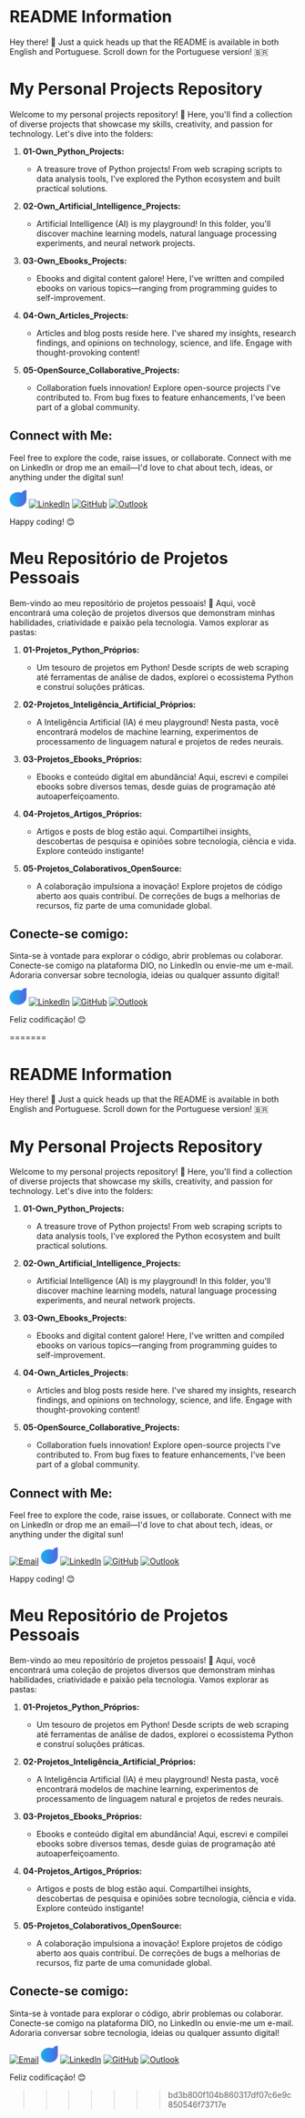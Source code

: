 # README Information

Hey there! 👋 Just a quick heads up that the README is available in both English and Portuguese. Scroll down for the Portuguese version! 🇧🇷

# My Personal Projects Repository

Welcome to my personal projects repository! 🚀 Here, you'll find a collection of diverse projects that showcase my skills, creativity, and passion for technology. Let's dive into the folders:

1. **01-Own_Python_Projects:**
   - A treasure trove of Python projects! From web scraping scripts to data analysis tools, I've explored the Python ecosystem and built practical solutions.

2. **02-Own_Artificial_Intelligence_Projects:**
   - Artificial Intelligence (AI) is my playground! In this folder, you'll discover machine learning models, natural language processing experiments, and neural network projects.

3. **03-Own_Ebooks_Projects:**
   - Ebooks and digital content galore! Here, I've written and compiled ebooks on various topics—ranging from programming guides to self-improvement.

4. **04-Own_Articles_Projects:**
   - Articles and blog posts reside here. I've shared my insights, research findings, and opinions on technology, science, and life. Engage with thought-provoking content!

5. **05-OpenSource_Collaborative_Projects:**
   - Collaboration fuels innovation! Explore open-source projects I've contributed to. From bug fixes to feature enhancements, I've been part of a global community.

## Connect with Me:

Feel free to explore the code, raise issues, or collaborate. Connect with me on LinkedIn or drop me an email—I'd love to chat about tech, ideas, or anything under the digital sun!


[<img src="icon/ybvdq4q1.png" alt="DIO" width="30" height="30">](https://www.dio.me/users/glauco_homebroke)
[<img src="https://cdn-icons-png.flaticon.com/512/174/174857.png" alt="LinkedIn" width="30" height="30">](https://www.linkedin.com/in/glauco-runha-piccolo-figlioli-087912306)
[<img src="https://cdn-icons-png.flaticon.com/512/25/25231.png" alt="GitHub" width="30" height="30">](https://github.com/glaucopifi)
[<img src="https://cdn-icons-png.flaticon.com/512/732/732223.png" alt="Outlook" width="30" height="30">](mailto:glaucopiccolofiglioli@outlook.com)


Happy coding! 😊

# Meu Repositório de Projetos Pessoais

Bem-vindo ao meu repositório de projetos pessoais! 🚀 Aqui, você encontrará uma coleção de projetos diversos que demonstram minhas habilidades, criatividade e paixão pela tecnologia. Vamos explorar as pastas:

1. **01-Projetos_Python_Próprios:**
   - Um tesouro de projetos em Python! Desde scripts de web scraping até ferramentas de análise de dados, explorei o ecossistema Python e construí soluções práticas.

2. **02-Projetos_Inteligência_Artificial_Próprios:**
   - A Inteligência Artificial (IA) é meu playground! Nesta pasta, você encontrará modelos de machine learning, experimentos de processamento de linguagem natural e projetos de redes neurais.

3. **03-Projetos_Ebooks_Próprios:**
   - Ebooks e conteúdo digital em abundância! Aqui, escrevi e compilei ebooks sobre diversos temas, desde guias de programação até autoaperfeiçoamento.

4. **04-Projetos_Artigos_Próprios:**
   - Artigos e posts de blog estão aqui. Compartilhei insights, descobertas de pesquisa e opiniões sobre tecnologia, ciência e vida. Explore conteúdo instigante!

5. **05-Projetos_Colaborativos_OpenSource:**
   - A colaboração impulsiona a inovação! Explore projetos de código aberto aos quais contribuí. De correções de bugs a melhorias de recursos, fiz parte de uma comunidade global.

## Conecte-se comigo:

Sinta-se à vontade para explorar o código, abrir problemas ou colaborar. Conecte-se comigo na plataforma DIO, no LinkedIn ou envie-me um e-mail. Adoraria conversar sobre tecnologia, ideias ou qualquer assunto digital!


[<img src="icon/ybvdq4q1.png" alt="DIO" width="30" height="30">](https://www.dio.me/users/glauco_homebroke)
[<img src="https://cdn-icons-png.flaticon.com/512/174/174857.png" alt="LinkedIn" width="30" height="30">](https://www.linkedin.com/in/glauco-runha-piccolo-figlioli-087912306)
[<img src="https://cdn-icons-png.flaticon.com/512/25/25231.png" alt="GitHub" width="30" height="30">](https://github.com/glaucopifi)
[<img src="https://cdn-icons-png.flaticon.com/512/732/732223.png" alt="Outlook" width="30" height="30">](mailto:glaucopiccolofiglioli@outlook.com)



Feliz codificação! 😊


=======
# README Information

Hey there! 👋 Just a quick heads up that the README is available in both English and Portuguese. Scroll down for the Portuguese version! 🇧🇷

# My Personal Projects Repository

Welcome to my personal projects repository! 🚀 Here, you'll find a collection of diverse projects that showcase my skills, creativity, and passion for technology. Let's dive into the folders:

1. **01-Own_Python_Projects:**
   - A treasure trove of Python projects! From web scraping scripts to data analysis tools, I've explored the Python ecosystem and built practical solutions.

2. **02-Own_Artificial_Intelligence_Projects:**
   - Artificial Intelligence (AI) is my playground! In this folder, you'll discover machine learning models, natural language processing experiments, and neural network projects.

3. **03-Own_Ebooks_Projects:**
   - Ebooks and digital content galore! Here, I've written and compiled ebooks on various topics—ranging from programming guides to self-improvement.

4. **04-Own_Articles_Projects:**
   - Articles and blog posts reside here. I've shared my insights, research findings, and opinions on technology, science, and life. Engage with thought-provoking content!

5. **05-OpenSource_Collaborative_Projects:**
   - Collaboration fuels innovation! Explore open-source projects I've contributed to. From bug fixes to feature enhancements, I've been part of a global community.

## Connect with Me:

Feel free to explore the code, raise issues, or collaborate. Connect with me on LinkedIn or drop me an email—I'd love to chat about tech, ideas, or anything under the digital sun!

[<img src="https://cdn-icons-png.flaticon.com/512/732/732223.png" alt="Email" width="30" height="30">](mailto:seu-galucopiccolofiglioli@ouylook.com)
[<img src="icon/ybvdq4q1.png" alt="DIO" width="30" height="30">](https://www.dio.me/users/glauco_homebroke)
[<img src="https://cdn-icons-png.flaticon.com/512/174/174857.png" alt="LinkedIn" width="30" height="30">](https://www.linkedin.com/in/glauco-runha-piccolo-figlioli-087912306)
[<img src="https://cdn-icons-png.flaticon.com/512/25/25231.png" alt="GitHub" width="30" height="30">](https://github.com/glaucopifi)
[<img src="https://cdn-icons-png.flaticon.com/512/732/732223.png" alt="Outlook" width="30" height="30">](mailto:glaucopiccolofiglioli@outlook.com)


Happy coding! 😊

# Meu Repositório de Projetos Pessoais

Bem-vindo ao meu repositório de projetos pessoais! 🚀 Aqui, você encontrará uma coleção de projetos diversos que demonstram minhas habilidades, criatividade e paixão pela tecnologia. Vamos explorar as pastas:

1. **01-Projetos_Python_Próprios:**
   - Um tesouro de projetos em Python! Desde scripts de web scraping até ferramentas de análise de dados, explorei o ecossistema Python e construí soluções práticas.

2. **02-Projetos_Inteligência_Artificial_Próprios:**
   - A Inteligência Artificial (IA) é meu playground! Nesta pasta, você encontrará modelos de machine learning, experimentos de processamento de linguagem natural e projetos de redes neurais.

3. **03-Projetos_Ebooks_Próprios:**
   - Ebooks e conteúdo digital em abundância! Aqui, escrevi e compilei ebooks sobre diversos temas, desde guias de programação até autoaperfeiçoamento.

4. **04-Projetos_Artigos_Próprios:**
   - Artigos e posts de blog estão aqui. Compartilhei insights, descobertas de pesquisa e opiniões sobre tecnologia, ciência e vida. Explore conteúdo instigante!

5. **05-Projetos_Colaborativos_OpenSource:**
   - A colaboração impulsiona a inovação! Explore projetos de código aberto aos quais contribuí. De correções de bugs a melhorias de recursos, fiz parte de uma comunidade global.

## Conecte-se comigo:

Sinta-se à vontade para explorar o código, abrir problemas ou colaborar. Conecte-se comigo na plataforma DIO, no LinkedIn ou envie-me um e-mail. Adoraria conversar sobre tecnologia, ideias ou qualquer assunto digital!

[<img src="https://cdn-icons-png.flaticon.com/512/732/732223.png" alt="Email" width="30" height="30">](mailto:seu-galucopiccolofiglioli@ouylook.com)
[<img src="icon/ybvdq4q1.png" alt="DIO" width="30" height="30">](https://www.dio.me/users/glauco_homebroke)
[<img src="https://cdn-icons-png.flaticon.com/512/174/174857.png" alt="LinkedIn" width="30" height="30">](https://www.linkedin.com/in/glauco-runha-piccolo-figlioli-087912306)
[<img src="https://cdn-icons-png.flaticon.com/512/25/25231.png" alt="GitHub" width="30" height="30">](https://github.com/glaucopifi)
[<img src="https://cdn-icons-png.flaticon.com/512/732/732223.png" alt="Outlook" width="30" height="30">](mailto:glaucopiccolofiglioli@outlook.com)



Feliz codificação! 😊


>>>>>>> bd3b800f104b860317df07c6e9c850546f73717e
